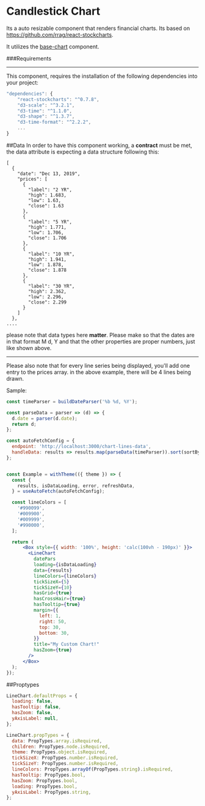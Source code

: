 # Candlestick Chart

Its a auto resizable component that renders financial charts. Its based on
https://github.com/rrag/react-stockcharts.

It utilizes the [base-chart](/story/financial-charts--base-chart) component.


###Requirements
<hr/>

This component, requires the installation of the following dependencies into your project:

```jsx
"dependencies": {
    "react-stockcharts": "^0.7.8",
    "d3-scale": "^3.2.1",
    "d3-time": "^1.1.0",
    "d3-shape": "^1.3.7",
    "d3-time-format": "^2.2.2",
    ...
}
``` 


##Data
In order to have this component working, a **contract** must be met, the data attribute 
is expecting a data structure following this:

```jsx****
[
  {
    "date": "Dec 13, 2019",
    "prices": [
      {
        "label": "2 YR",
        "high": 1.683,
        "low": 1.63,
        "close": 1.63
      },
      {
        "label": "5 YR",
        "high": 1.771,
        "low": 1.706,
        "close": 1.706
      },
      {
        "label": "10 YR",
        "high": 1.941,
        "low": 1.878,
        "close": 1.878
      },
      {
        "label": "30 YR",
        "high": 2.362,
        "low": 2.296,
        "close": 2.299
      }
    ]
  },
....
```

please note that data types here **matter**. Please make so that the dates are in that format
M d, Y and that the other properties are proper numbers, just like shown above.

<hr/>

Please also note that for every line series being displayed, you'll add one entry to the prices array.
in the above example, there will be 4 lines being drawn.


Sample:


```jsx　
const timeParser = buildDateParser('%b %d, %Y');

const parseData = parser => (d) => {
  d.date = parser(d.date);
  return d;
};

const autoFetchConfig = {
  endpoint: 'http://localhost:3000/chart-lines-data',
  handleData: results => results.map(parseData(timeParser)).sort(sortByDateAscending),
};


const Example = withTheme(({ theme }) => {
  const {
    results, isDataLoading, error, refreshData,
  } = useAutoFetch(autoFetchConfig);

  const lineColors = [
    '#990099',
    '#009900',
    '#009999',
    '#990000',
  ];

  return (
      <Box style={{ width: '100%', height: 'calc(100vh - 190px)' }}>
        <LineChart
          datePars
          loading={isDataLoading}
          data={results}
          lineColors={lineColors}
          tickSizeX={5}
          tickSizeY={10}
          hasGrid={true}
          hasCrossHair={true}
          hasTooltip={true}
          margin={{
            left: 1,
            right: 50,
            top: 30,
            bottom: 30,
          }}
          title="My Custom Chart!"
          hasZoom={true}
        />
      </Box>
  );
});

```

##Proptypes
```jsx
LineChart.defaultProps = {
  loading: false,
  hasTooltip: false,
  hasZoom: false,
  yAxisLabel: null,
};

LineChart.propTypes = {
  data: PropTypes.array.isRequired,
  children: PropTypes.node.isRequired,
  theme: PropTypes.object.isRequired,
  tickSizeX: PropTypes.number.isRequired,
  tickSizeY: PropTypes.number.isRequired,
  lineColors: PropTypes.arrayOf(PropTypes.string).isRequired,
  hasTooltip: PropTypes.bool,
  hasZoom: PropTypes.bool,
  loading: PropTypes.bool,
  yAxisLabel: PropTypes.string,
};
```
